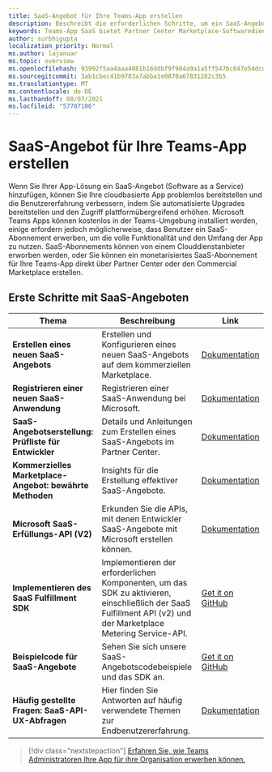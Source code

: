 ```yaml
---
title: SaaS-Angebot für Ihre Teams-App erstellen
description: Beschreibt die erforderlichen Schritte, um ein SaaS-Angebot teil einer Drittanbieter-Teams-App-Erfahrung zu machen.
keywords: Teams-App SaaS bietet Partner Center Marketplace-Softwaredienst
author: surbhigupta
localization_priority: Normal
ms.author: lajanuar
ms.topic: overview
ms.openlocfilehash: 93992f5aa4aaa4081b16ddbf9f984a9a1a5ff547bc847e54dcdb62d12c4948e0
ms.sourcegitcommit: 3ab1cbec41b9783a7abba1e0870a67831282c3b5
ms.translationtype: MT
ms.contentlocale: de-DE
ms.lasthandoff: 08/07/2021
ms.locfileid: "57707106"
---
```

# <a name="create-a-saas-offer-for-your-teams-app"></a>SaaS-Angebot für Ihre Teams-App erstellen

Wenn Sie Ihrer App-Lösung ein SaaS-Angebot (Software as a Service) hinzufügen, können Sie Ihre cloudbasierte App problemlos bereitstellen und die Benutzererfahrung verbessern, indem Sie automatisierte Upgrades bereitstellen und den Zugriff plattformübergreifend erhöhen. Microsoft Teams Apps können kostenlos in der Teams-Umgebung installiert werden, einige erfordern jedoch möglicherweise, dass Benutzer ein SaaS-Abonnement erwerben, um die volle Funktionalität und den Umfang der App zu nutzen. SaaS-Abonnements können von einem Clouddienstanbieter erworben werden, oder Sie können ein monetarisiertes SaaS-Abonnement für Ihre Teams-App direkt über Partner Center oder den Commercial Marketplace erstellen.

## <a name="getting-started-with-saas-offers"></a>Erste Schritte mit SaaS-Angeboten

| Thema | Beschreibung| Link |
|------|-------------|------|
|**Erstellen eines neuen SaaS-Angebots**|Erstellen und Konfigurieren eines neuen SaaS-Angebots auf dem kommerziellen Marketplace.| [Dokumentation](/azure/marketplace/partner-center-portal/create-new-saas-offer)|
|**Registrieren einer neuen SaaS-Anwendung** | Registrieren einer SaaS-Anwendung bei Microsoft.| [Dokumentation](/azure/marketplace/partner-center-portal/pc-saas-registration)|
|**SaaS-Angebotserstellung: Prüfliste für Entwickler**| Details und Anleitungen zum Erstellen eines SaaS-Angebots im Partner Center.| [Dokumentation](/azure/marketplace/partner-center-portal/offer-creation-checklist)|
|**Kommerzielles Marketplace-Angebot: bewährte Methoden** |Insights für die Erstellung effektiver SaaS-Angebote.|[Dokumentation](/azure/marketplace/gtm-offer-listing-best-practices)|
|**Microsoft SaaS-Erfüllungs-API (V2)** | Erkunden Sie die APIs, mit denen Entwickler SaaS-Angebote mit Microsoft erstellen können.| [Dokumentation](/azure/marketplace/partner-center-portal/pc-saas-fulfillment-api-v2) |
|**Implementieren des SaaS Fulfillment SDK**| Implementieren der erforderlichen Komponenten, um das SDK zu aktivieren, einschließlich der SaaS Fulfillment API (v2) und der Marketplace Metering Service-API.| [Get it on GitHub](https://github.com/Azure/Microsoft-commercial-marketplace-transactable-SaaS-offer-SDK/blob/master/docs/Installation-Instructions.md) |
|**Beispielcode für SaaS-Angebote**| Sehen Sie sich unsere SaaS-Angebotscodebeispiele und das SDK an.| [Get it on GitHub](https://github.com/Azure/Microsoft-commercial-marketplace-transactable-SaaS-offer-SDK)|
| **Häufig gestellte Fragen: SaaS-API-UX-Abfragen** | Hier finden Sie Antworten auf häufig verwendete Themen zur Endbenutzererfahrung.| [Dokumentation](/azure/marketplace/partner-center-portal/saas-fulfillment-apis-faq) |

> [!div class="nextstepaction"]
> [Erfahren Sie, wie Teams Administratoren Ihre App für ihre Organisation erwerben können.](/MicrosoftTeams/purchase-third-party-apps)

